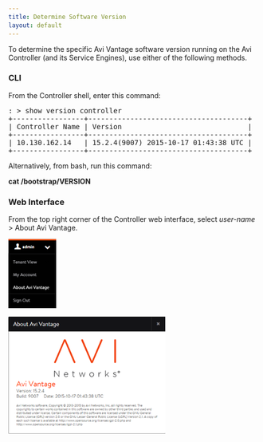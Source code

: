 ```yaml
---
title: Determine Software Version
layout: default
---
```

To determine the specific Avi Vantage software version running on the Avi Controller (and its Service Engines), use either of the following methods.

### CLI

From the Controller shell, enter this command:

<pre class="">: &gt; show version controller
+-----------------+--------------------------------------+
| Controller Name | Version                              |
+-----------------+--------------------------------------+
| 10.130.162.14   | 15.2.4(9007) 2015-10-17 01:43:38 UTC |
+-----------------+--------------------------------------+</pre> 

Alternatively, from bash, run this command:

**cat /bootstrap/VERSION**

### Web Interface

From the top right corner of the Controller web interface, select *user-name* > About Avi Vantage.

<img class=" wp-image-127 alignright" src="img/AboutMenu.png" alt="AboutMenu" width="96" height="139">

<a href="img/About.png"><img class=" wp-image-128 alignleft" src="img/About.png" alt="About" width="315" height="235"></a> 

               
